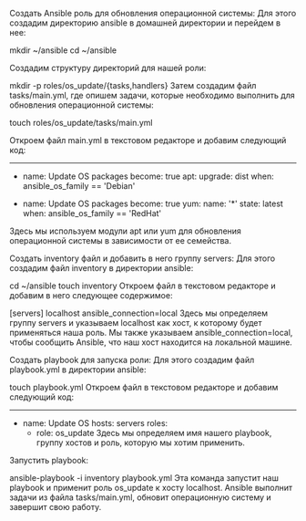 Создать Ansible роль для обновления операционной системы:
Для этого создадим директорию ansible в домашней директории и перейдем в нее:

mkdir ~/ansible
cd ~/ansible

Создадим структуру директорий для нашей роли:

mkdir -p roles/os_update/{tasks,handlers}
Затем создадим файл tasks/main.yml, где опишем задачи, которые необходимо выполнить для обновления операционной системы:

touch roles/os_update/tasks/main.yml

Откроем файл main.yml в текстовом редакторе и добавим следующий код:

---
- name: Update OS packages
  become: true
  apt:
    upgrade: dist
  when: ansible_os_family == 'Debian'

- name: Update OS packages
  become: true
  yum:
    name: '*'
    state: latest
  when: ansible_os_family == 'RedHat'

Здесь мы используем модули apt или yum для обновления операционной системы в зависимости от ее семейства.

Создать inventory файл и добавить в него группу servers:
Для этого создадим файл inventory в директории ansible:

cd ~/ansible
touch inventory
Откроем файл в текстовом редакторе и добавим в него следующее содержимое:

[servers]
localhost ansible_connection=local
Здесь мы определяем группу servers и указываем localhost как хост, к которому будет применяться наша роль. 
Мы также указываем ansible_connection=local, чтобы сообщить Ansible, что наш хост находится на локальной машине.

Создать playbook для запуска роли:
Для этого создадим файл playbook.yml в директории ansible:


touch playbook.yml
Откроем файл в текстовом редакторе и добавим следующий код:

---
- name: Update OS
  hosts: servers
  roles:
    - role: os_update
Здесь мы определяем имя нашего playbook, группу хостов и роль, которую мы хотим применить.

Запустить playbook:

ansible-playbook -i inventory playbook.yml
Эта команда запустит наш playbook и применит роль os_update к хосту localhost. Ansible выполнит задачи из файла tasks/main.yml, обновит операционную систему и завершит свою работу.
